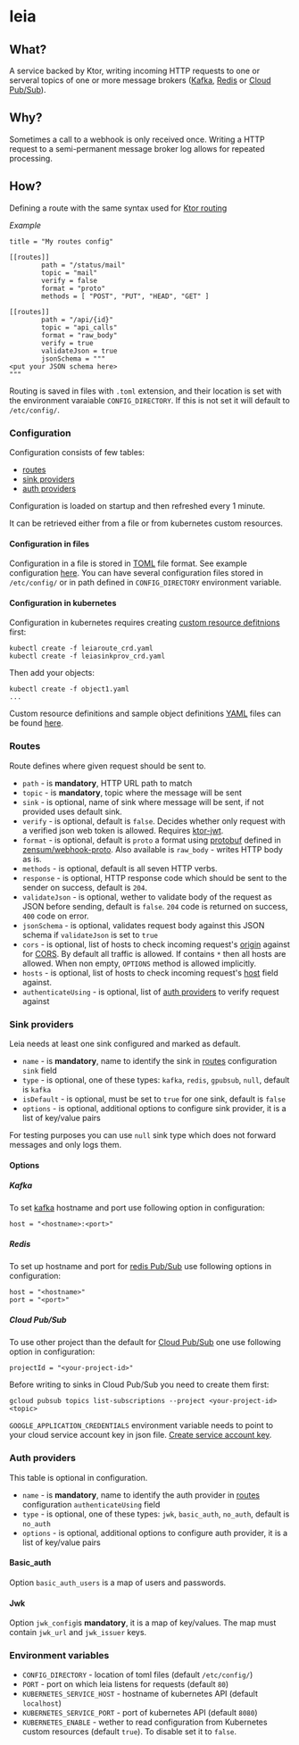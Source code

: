 # leia

## What?

A service backed by Ktor, writing incoming HTTP requests to one or serveral topics of one or more message brokers ([Kafka](https://kafka.apache.org/), [Redis](https://redis.io/topics/pubsub) or [Cloud Pub/Sub](https://cloud.google.com/pubsub/)).

## Why?

Sometimes a call to a webhook is only received once. Writing a HTTP request to a semi-permanent message broker log allows for repeated processing.

## How?

Defining a route with the same syntax used for [Ktor routing](http://ktor.io/features/routing.html)

_Example_

```
title = "My routes config"

[[routes]]
        path = "/status/mail"
        topic = "mail"
        verify = false
        format = "proto"
        methods = [ "POST", "PUT", "HEAD", "GET" ]

[[routes]]
        path = "/api/{id}"
        topic = "api_calls"
        format = "raw_body"
        verify = true
        validateJson = true
        jsonSchema = """
<put your JSON schema here>
"""
```

Routing is saved in files with `.toml` extension, and their location is set with the environment varaiable `CONFIG_DIRECTORY`. If this is not set it will default to `/etc/config/`.

### Configuration

Configuration consists of few tables:
 - [routes](#routes)
 - [sink providers](#sink-providers)
 - [auth providers](#auth-providers)

Configuration is loaded on startup and then refreshed every 1 minute.

It can be retrieved either from a file or from kubernetes custom resources.

#### Configuration in files

Configuration in a file is stored in [TOML](https://github.com/toml-lang/toml) file format. See example configuration [here](example-config/cfg.toml). You can have several configuration files stored in `/etc/config/` or in path defined in `CONFIG_DIRECTORY` environment variable.

#### Configuration in kubernetes

Configuration in kubernetes requires creating [custom resource defitnions](https://kubernetes.io/docs/tasks/access-kubernetes-api/custom-resources/custom-resource-definitions/) first:
```
kubectl create -f leiaroute_crd.yaml
kubectl create -f leiasinkprov_crd.yaml
```
Then add your objects:
```
kubectl create -f object1.yaml
...
```
Custom resource definitions and sample object definitions [YAML](https://en.wikipedia.org/wiki/YAML) files can be found [here](src/integrationTest).

### Routes

Route defines where given request should be sent to.

 - `path` - is **mandatory**, HTTP URL path to match
 - `topic` - is **mandatory**, topic where the message will be sent
 - `sink` - is optional, name of sink where message will be sent, if not provided uses default sink.
 - `verify` - is optional, default is `false`. Decides whether only request with a verified json web token is allowed. Requires [ktor-jwt](http://github.com/zensum/ktor-jwt).
 - `format` - is optional, default is `proto` a format using [protobuf](https://developers.google.com/protocol-buffers/) defined in [zensum/webhook-proto](https://github.com/zensum/webhook-proto). Also available is `raw_body` - writes HTTP body as is.
 - `methods` - is optional, default is all seven HTTP verbs.
 - `response` - is optional, HTTP response code which should be sent to the sender on success, default is `204`.
 - `validateJson` - is optional, wether to validate body of the request as JSON before sending, default is `false`. `204` code is returned on success, `400` code on error.
 - `jsonSchema` - is optional, validates request body against this JSON schema if `validateJson` is set to `true`
 - `cors` - is optional, list of hosts to check incoming request's [origin](https://developer.mozilla.org/en-US/docs/Web/HTTP/Headers/Origin) against for [CORS](https://developer.mozilla.org/en-US/docs/Web/HTTP/CORS). By default all traffic is allowed. If contains `*` then all hosts are allowed. When non empty, `OPTIONS` method is allowed implicitly.
 - `hosts` - is optional, list of hosts to check incoming request's [host](https://developer.mozilla.org/en-US/docs/Web/HTTP/Headers/Host) field against.
 - `authenticateUsing` - is optional, list of [auth providers](#auth-providers) to verify request against


### Sink providers

Leia needs at least one sink configured and marked as default.

- `name` - is **mandatory**, name to identify the sink in [routes](#routes) configuration `sink` field
- `type` - is optional, one of these types: `kafka`, `redis`, `gpubsub`, `null`, default is `kafka`
- `isDefault` - is optional, must be set to `true` for one sink, default is `false`
- `options` - is optional, additional options to configure sink provider, it is a list of key/value pairs

For testing purposes you can use `null` sink type which does not forward messages and only logs them.

#### Options

##### Kafka
To set [kafka](https://kafka.apache.org/) hostname and port use following option in configuration:
```
host = "<hostname>:<port>"
```

##### Redis
To set up hostname and port for [redis Pub/Sub](https://redis.io/topics/pubsub) use following options in configuration:
```
host = "<hostname>"
port = "<port>"
```

##### Cloud Pub/Sub
To use other project than the default for [Cloud Pub/Sub](https://cloud.google.com/pubsub/) one use following option in configuration:
```
projectId = "<your-project-id>"
```

Before writing to sinks in Cloud Pub/Sub you need to create them first:
```
gcloud pubsub topics list-subscriptions --project <your-project-id> <topic>
```
`GOOGLE_APPLICATION_CREDENTIALS` environment variable needs to point to your cloud service account key in json file. [Create service account key](https://console.cloud.google.com/apis/credentials/serviceaccountkey).

### Auth providers

This table is optional in configuration.

- `name` - is **mandatory**, name to identify the auth provider in [routes](#routes) configuration `authenticateUsing` field
- `type` - is optional, one of these types: `jwk`, `basic_auth`, `no_auth`, default is `no_auth`
- `options` - is optional, additional options to configure auth provider, it is a list of key/value pairs

#### Basic_auth
Option `basic_auth_users` is a map of users and passwords.

#### Jwk
Option `jwk_config`is **mandatory**, it is a map of key/values. The map must contain `jwk_url` and `jwk_issuer` keys.

### Environment variables

- `CONFIG_DIRECTORY` - location of toml files (default `/etc/config/`)
- `PORT` - port on which leia listens for requests (default `80`)
- `KUBERNETES_SERVICE_HOST` - hostname of kubernetes API (default `localhost`)
- `KUBERNETES_SERVICE_PORT` - port of kubernetes API (default `8080`)
- `KUBERNETES_ENABLE` - wether to read configuration from Kubernetes custom resources (default `true`). To disable set it to `false`.

